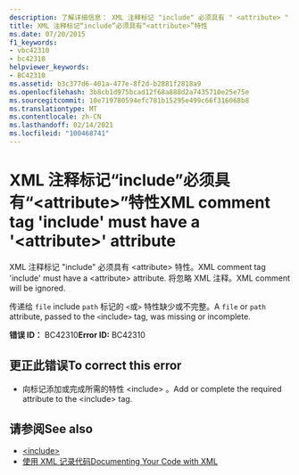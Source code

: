 ```yaml
---
description: 了解详细信息： XML 注释标记 "include" 必须具有 " <attribute> " 特性
title: XML 注释标记“include”必须具有“<attribute>”特性
ms.date: 07/20/2015
f1_keywords:
- vbc42310
- bc42310
helpviewer_keywords:
- BC42310
ms.assetid: b3c377d6-401a-477e-8f2d-b2881f2818a9
ms.openlocfilehash: 3b8cb1d975bcad12f68a888d2a7435710e25e75e
ms.sourcegitcommit: 10e719780594efc781b15295e499c66f316068b8
ms.translationtype: MT
ms.contentlocale: zh-CN
ms.lasthandoff: 02/14/2021
ms.locfileid: "100468741"
---
```

# <a name="xml-comment-tag-include-must-have-a-attribute-attribute"></a><span data-ttu-id="194de-103">XML 注释标记“include”必须具有“\<attribute>”特性</span><span class="sxs-lookup"><span data-stu-id="194de-103">XML comment tag 'include' must have a '\<attribute>' attribute</span></span>

<span data-ttu-id="194de-104">XML 注释标记 "include" 必须具有 \<attribute> 特性。</span><span class="sxs-lookup"><span data-stu-id="194de-104">XML comment tag 'include' must have a \<attribute> attribute.</span></span> <span data-ttu-id="194de-105">将忽略 XML 注释。</span><span class="sxs-lookup"><span data-stu-id="194de-105">XML comment will be ignored.</span></span>  
  
 <span data-ttu-id="194de-106">传递给 `file` include `path` 标记的 `<`或`>` 特性缺少或不完整。</span><span class="sxs-lookup"><span data-stu-id="194de-106">A `file` or `path` attribute, passed to the `<`include`>` tag, was missing or incomplete.</span></span>  
  
 <span data-ttu-id="194de-107">**错误 ID：** BC42310</span><span class="sxs-lookup"><span data-stu-id="194de-107">**Error ID:** BC42310</span></span>  
  
## <a name="to-correct-this-error"></a><span data-ttu-id="194de-108">更正此错误</span><span class="sxs-lookup"><span data-stu-id="194de-108">To correct this error</span></span>  
  
- <span data-ttu-id="194de-109">向标记添加或完成所需的特性 \<include> 。</span><span class="sxs-lookup"><span data-stu-id="194de-109">Add or complete the required attribute to the \<include> tag.</span></span>  
  
## <a name="see-also"></a><span data-ttu-id="194de-110">请参阅</span><span class="sxs-lookup"><span data-stu-id="194de-110">See also</span></span>

- [\<include>](../language-reference/xmldoc/include.md)
- [<span data-ttu-id="194de-111">使用 XML 记录代码</span><span class="sxs-lookup"><span data-stu-id="194de-111">Documenting Your Code with XML</span></span>](../programming-guide/program-structure/documenting-your-code-with-xml.md)
